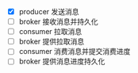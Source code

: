 - [x] producer 发送消息
- [ ] broker 接收消息并持久化
- [ ] consumer 拉取消息
- [ ] broker 提供拉取消息
- [ ] consumer 消费消息并提交消费进度
- [ ] broker 提供消息进度持久化